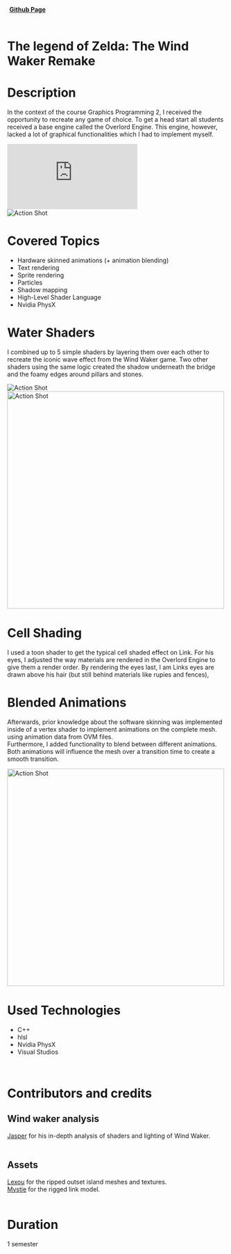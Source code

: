 <style>
    #myFrame { width:100%; height:300px; }
</style>

<script>
    import {FaGithub} from 'svelte-icons/fa';
</script>

<div class="flex" style="padding-bottom:20px;">
    <div class="flex pr-5">
        <a href="https://github.com/gillianassi/TheWindWaker_Remake" target="_blank" rel="no-referrer">
            <div class="flex items-center LinkWrapper">
                <div>
                <b style="padding-left:5px; padding-right:10px; ">Github Page</b>
                </div>
                <div class="padding-right:20px h-6 ">
                    <FaGithub/>
                </div >
            </div>
        </a>
    </div>
</div>

# The legend of Zelda: The Wind Waker Remake

<div id="markdownBody">
    <div class="grid-container grid-centered-container reversed-col-content">
        <div class="w-full">
            <h1 class="title">Description</h1>
            <p>
            In the context of the course Graphics Programming 2, I received the opportunity to recreate any game of choice. To get a head start all students received a base engine called the Overlord Engine. This engine, however, lacked a lot of graphical functionalities which I had to implement myself.
            </p>
        </div>
        <iframe title="vimeo-player" class="frame" src="https://player.vimeo.com/video/725256028?h=16ab996b9a" frameborder="0" allowfullscreen></iframe>
    </div>
    <div class="grid-container grid-centered-container">
        <div class="justify-center">
            <img class="rounded-3xl shadow-xl"  src="https://ik.imagekit.io/gillianassi/Projects/WindWakerRemake/LinkPose_wWmkuMK0T.jpg?ik-sdk-version=javascript-1.4.3&updatedAt=1661690185200" alt="Action Shot"  width="auto" />
        </div>
        <div class="w-full">
            <h1 class="title">Covered Topics</h1>
            <ul class="list-disc marker:text-gPrimaryColor pl-10">
                <li>Hardware skinned animations (+ animation blending)</li>
                <li>Text rendering</li>
                <li>Sprite rendering</li>
                <li>Particles</li>
                <li>Shadow mapping</li>
                <li>High-Level Shader Language</li>
                <li>Nvidia PhysX</li>
            </ul>
        </div>
    </div>
    <div class="grid-container grid-centered-container reversed-col-content">
        <div class="w-full">
            <h1 class="title">Water Shaders</h1>
            <p>
                I combined up to 5 simple shaders by layering them over each other to recreate the iconic wave effect from the Wind Waker game. Two other shaders using the same logic created the shadow underneath the bridge and the foamy edges around pillars and stones.
            </p>
        </div>
        <div class="justify-center">
            <img class="rounded-3xl shadow-xl" src="https://ik.imagekit.io/gillianassi/Projects/WindWakerRemake/SeaShader_7O43miNvM.gif?ik-sdk-version=javascript-1.4.3&updatedAt=1661693031830" alt="Action Shot"  width="auto" />
        </div>
    </div>
    <div class="grid-container grid-centered-container">
        <div class="justify-center">
        <img class="rounded-3xl shadow-xl"  src="https://ik.imagekit.io/gillianassi/Projects/WindWakerRemake/CellShader?ik-sdk-version=javascript-1.4.3&updatedAt=1661694632152" alt="Action Shot"  width="500px" />
        </div>
        <div class="w-full">
            <h1 class="title">Cell Shading</h1>
            <p>
                I used a toon shader to get the typical cell shaded effect on Link. For his eyes, I adjusted the way materials are rendered in the Overlord Engine to give them a render order. By rendering the eyes last, I am Links eyes are drawn above his hair (but still behind materials like rupies and fences),
            </p>
        </div>
    </div>
    <div class="grid-container grid-centered-container reversed-col-content">
        <div class="w-full">
            <h1 class="title">Blended Animations</h1>
            <p>
                Afterwards, prior knowledge about the software skinning was implemented inside of a vertex shader to implement animations on the complete mesh. using animation data from OVM files. <br>
                Furthermore, I added functionality to blend between different animations. Both animations will influence the mesh over a transition time to create a smooth transition. 
            </p>
        </div>
        <div class="justify-center">
            <img class="rounded-3xl shadow-xl" src="https://ik.imagekit.io/gillianassi/Projects/WindWakerRemake/BlendedAnimation_YAnsej-sX.gif?ik-sdk-version=javascript-1.4.3&updatedAt=1661722199346" alt="Action Shot"  width="500" />
         </div>
    </div>
</div>


# Used Technologies<br>
<div>
    <ul class="list-disc marker:text-gPrimaryColor pl-10">
        <li>C++</li>
        <li>hlsl</li>
        <li>Nvidia PhysX</li>
        <li>Visual Studios</li>
    </ul>
</div> 
<br>


# Contributors and credits
## Wind waker analysis
<div>

</div>
 <a class="text-gPrimaryColor underline font-bold" href="https://www.youtube.com/channel/UC5bN6XKHDCFt_wYAJmsP_Mg" target="_blank" rel="no-referrer">Jasper</a> for his in-depth analysis of shaders and lighting of Wind Waker.
<br><br>

## Assets
<div>
    <a class="text-gPrimaryColor underline font-bold" href="https://www.models-resource.com/gamecube/legendofzeldathewindwaker/model/417/" target="_blank" rel="no-referrer">Lexou</a> for the ripped outset island meshes and textures.
</div>
<div>
    <a class="text-gPrimaryColor underline font-bold" href="https://www.models-resource.com/gamecube/legendofzeldathewindwaker/model/7795/" target="_blank" rel="no-referrer">Mystie</a> for the rigged link model.
</div>
<br>

# Duration
1 semester
